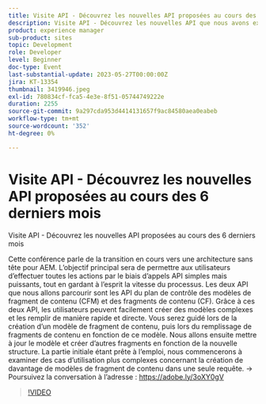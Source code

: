 ```yaml
---
title: Visite API - Découvrez les nouvelles API proposées au cours des 6 derniers mois
description: Visite API - Découvrez les nouvelles API que nous avons expédiées au cours des 6 derniers mois. Cette présentation porte sur la transition en cours vers une architecture sans affichage pour AEM. L’objectif principal sera de permettre aux utilisateurs d’effectuer toutes les actions par le biais d’appels API simples mais puissants, tout en gardant à l’esprit la vitesse du processus. Les deux API que nous allons parcourir sont les API du plan de contrôle des modèles de fragment de contenu (CFM) et des fragments de contenu (CF). Grâce à ces deux API, les utilisateurs peuvent facilement créer des modèles complexes et les remplir de manière rapide et directe. Vous serez guidé lors de la création d’un modèle de fragment de contenu, puis lors du remplissage de fragments de contenu en fonction de ce modèle. Nous allons ensuite mettre à jour le modèle et créer d’autres fragments en fonction de la nouvelle structure. La partie initiale étant prête à l’emploi, nous commencerons à examiner des cas d’utilisation plus complexes concernant la création de davantage de modèles de fragment de contenu dans une seule requête.
product: experience manager
sub-product: sites
topic: Development
role: Developer
level: Beginner
doc-type: Event
last-substantial-update: 2023-05-27T00:00:00Z
jira: KT-13354
thumbnail: 3419946.jpeg
exl-id: 780834cf-fca5-4e3e-8f51-05744749222e
duration: 2255
source-git-commit: 9a297cda953d4414131657f9ac84580aea0eabeb
workflow-type: tm+mt
source-wordcount: '352'
ht-degree: 0%

---
```


# Visite API - Découvrez les nouvelles API proposées au cours des 6 derniers mois

Visite API - Découvrez les nouvelles API proposées au cours des 6 derniers mois

Cette conférence parle de la transition en cours vers une architecture sans tête pour AEM. L’objectif principal sera de permettre aux utilisateurs d’effectuer toutes les actions par le biais d’appels API simples mais puissants, tout en gardant à l’esprit la vitesse du processus. Les deux API que nous allons parcourir sont les API du plan de contrôle des modèles de fragment de contenu (CFM) et des fragments de contenu (CF). Grâce à ces deux API, les utilisateurs peuvent facilement créer des modèles complexes et les remplir de manière rapide et directe. Vous serez guidé lors de la création d’un modèle de fragment de contenu, puis lors du remplissage de fragments de contenu en fonction de ce modèle. Nous allons ensuite mettre à jour le modèle et créer d’autres fragments en fonction de la nouvelle structure. La partie initiale étant prête à l’emploi, nous commencerons à examiner des cas d’utilisation plus complexes concernant la création de davantage de modèles de fragment de contenu dans une seule requête. → Poursuivez la conversation à l’adresse : https://adobe.ly/3oXY0gV

>[!VIDEO](https://video.tv.adobe.com/v/3419946/?learn=on)
